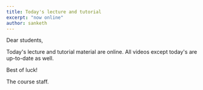 ```yaml
---
title: Today's lecture and tutorial
excerpt: "now online"
author: sanketh
---
```


Dear students,

Today's lecture and tutorial material are online. All videos except today's are up-to-date as well.

Best of luck!

The course staff.